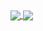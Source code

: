 <!--- пог ---!>

<a href="https://llukk.carrd.co/">
  <div>
    <img align="center" src="https://github-readme-stats.vercel.app/api?username=LuK050&count_private=true&show_icons=true&theme=github_dark&text_color=ededed&hide_border=true&disable_animations=true&line_height=27&cache_seconds=7200&hide_title=true" />
    <img align="center" src="https://github-readme-stats.vercel.app/api/top-langs/?username=LuK050&count_private=true&langs_count=3&theme=github_dark&text_color=ededed&card_width=220&hide_border=true&hide_title=true&cache_seconds=7200" />
  </div>
</a>
  

